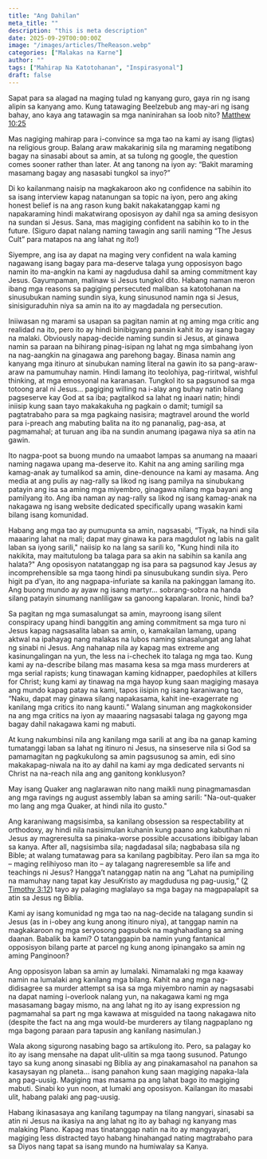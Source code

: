 ```yaml
---
title: "Ang Dahilan"
meta_title: ""
description: "this is meta description"
date: 2025-09-29T00:00:00Z
image: "/images/articles/TheReason.webp"
categories: ["Malakas na Karne"]
author: ""
tags: ["Mahirap Na Katotohanan", "Inspirasyonal"]
draft: false
---
```


Sapat para sa alagad na maging tulad ng kanyang guro, gaya rin ng isang alipin sa kanyang amo. Kung tatawaging Beelzebub ang may-ari ng isang bahay, ano kaya ang tatawagin sa mga naninirahan sa loob nito? [Matthew 10:25](http://www.biblegateway.com/passage/index.php?search=Matthew+10%3A25;&version=50;&interface=print "Read Matthew 10:25")  
  
Mas nagiging mahirap para i-convince sa mga tao na kami ay isang (ligtas) na religious group. Balang araw makakarinig sila ng maraming negatibong bagay na sinasabi about sa amin, at sa tulong ng google, the question comes sooner rather than later. At ang tanong na iyon ay: “Bakit maraming masamang bagay ang nasasabi tungkol sa inyo?”  
  
Di ko kailanmang naisip na magkakaroon ako ng confidence na sabihin ito sa isang interview kapag natanungan sa topic na iyon, pero ang aking honest belief is na ang rason kung bakit nakakatanggap kami ng napakaraming hindi makatwirang oposisyon ay dahil nga sa aming desisyon na sundan si Jesus. Sana, mas magiging confident na sabihin ko to in the future. (Siguro dapat nalang naming tawagin ang sarili naming “The Jesus Cult” para matapos na ang lahat ng ito!)  
  
Siyempre, ang isa ay dapat na maging very confident na wala kaming nagawang isang bagay para ma-deserve talaga yung opposisyon bago namin ito ma-angkin na kami ay nagdudusa dahil sa aming commitment kay Jesus. Gayumpaman, malinaw si Jesus tungkol dito. Habang naman meron ibang mga reasons sa pagiging persecuted maliban sa katotohanan na sinusubukan naming sundin siya, kung sinusunod namin nga si Jesus, sinisiguraduhin niya sa amin na ito ay magdadala ng persecution.  
  
Iniiwasan ng marami sa usapan sa pagitan namin at ng aming mga critic ang realidad na ito, pero ito ay hindi binibigyang pansin kahit ito ay isang bagay na malaki. Obviously napag-decide naming sundin si Jesus, at ginawa namin sa paraan na bihirang pinag-isipan ng lahat ng mga simbahang iyon na nag-aangkin na ginagawa ang parehong bagay. Binasa namin ang kanyang mga itinuro at sinubukan naming literal na gawin ito sa pang-araw-araw na pamumuhay namin. Hindi lamang ito teolohiya, pag-riritwal, wishful thinking, at mga emosyonal na karanasan. Tungkol ito sa pagsunod sa mga totoong aral ni Jesus… pagiging willing na i-alay ang buhay natin bilang pagseserve kay God at sa iba; pagtalikod sa lahat ng inaari natin; hindi iniisip kung saan tayo makakakuha ng pagkain o damit; tumigil sa pagtatrabaho para sa mga pagkaing nasisira; magtravel around the world para i-preach ang mabuting balita na ito ng pananalig, pag-asa, at pagmamahal; at turuan ang iba na sundin anumang ipagawa niya sa atin na gawin.  
  
Ito nagpa-poot sa buong mundo na umaabot lampas sa anumang na maaari naming nagawa upang ma-deserve ito. Kahit na ang aming sariling mga kamag-anak ay tumalikod sa amin, dine-denounce na kami ay masama. Ang media at ang pulis ay nag-rally sa likod ng isang pamilya na sinubukang patayin ang isa sa aming mga miyembro, ginagawa nilang mga bayani ang pamilyang ito. Ang iba naman ay nag-rally sa likod ng isang kamag-anak na nakagawa ng isang website dedicated specifically upang wasakin kami bilang isang komunidad.  
  
Habang ang mga tao ay pumupunta sa amin, nagsasabi, “Tiyak, na hindi sila maaaring lahat na mali; dapat may ginawa ka para magdulot ng labis na galit laban sa iyong sarili," naiisip ko na lang sa sarili ko, "Kung hindi nila ito nakikita, may maitutulong ba talaga para sa akin na sabihin sa kanila ang halata?" Ang oposisyon natatanggap ng isa para sa pagsunod kay Jesus ay incomprehensible sa mga taong hindi pa sinusubukang sundin siya. Pero higit pa d’yan, ito ang nagpapa-infuriate sa kanila na pakinggan lamang ito. Ang buong mundo ay ayaw ng isang martyr… sobrang-sobra na handa silang patayin sinumang nanliligaw sa ganoong kapalaran. Ironic, hindi ba?  
  
Sa pagitan ng mga sumasalungat sa amin, mayroong isang silent conspiracy upang hindi banggitin ang aming commitment sa mga turo ni Jesus kapag nagsasalita laban sa amin, o, kamakailan lamang, upang aktwal na ipahayag nang malakas na lubos naming sinasalungat ang lahat ng sinabi ni Jesus. Ang nahanap nila ay kapag mas extreme ang kasinungalingan na yun, the less na i-chechek ito talaga ng mga tao. Kung kami ay na-describe bilang mas masama kesa sa mga mass murderers at mga serial rapists; kung tinawagan kaming kidnapper, paedophiles at killers for Christ; kung kami ay tinawag na mga hayop kung saan magiging masaya ang mundo kapag patay na kami, tapos iisipin ng isang karaniwang tao, “Naku, dapat may ginawa silang napakasama, kahit ine-exagerrate ng kanilang mga critics ito nang kaunti.” Walang sinuman ang magkokonsider na ang mga critics na iyon ay maaaring nagsasabi talaga ng gayong mga bagay dahil nakagawa kami ng mabuti.  
  
At kung nakumbinsi nila ang kanilang mga sarili at ang iba na ganap kaming tumatanggi laban sa lahat ng itinuro ni Jesus, na sinseserve nila si God sa pamamagitan ng pagkukulong sa amin pagsusunog sa amin, edi sino makakapag-niwala na ito ay dahil na kami ay mga dedicated servants ni Christ na na-reach nila ang ang ganitong konklusyon?  
  
May isang Quaker ang naglarawan nito nang maikli nung pinagmamasdan ang mga ravings ng august assembly laban sa aming sarili: "Na-out-quaker mo lang ang mga Quaker, at hindi nila ito gusto."  
  
Ang karaniwang magsisimba, sa kanilang obsession sa respectability at orthodoxy, ay hindi nila nasisimulan kuhanin kung paano ang kabutihan ni Jesus ay magreresulta sa pinaka-worse possible accusations ibibigay laban sa kanya. After all, nagsisimba sila; nagdadasal sila; nagbabasa sila ng Bible; at walang tumatawag para sa kanilang pagbibitay. Pero ilan sa mga ito – maging relihiyoso man ito – ay talagang nagreresemble sa life and teachings ni Jesus? Hangga’t natanggap natin na ang “Lahat na pumipiling na mamuhay nang tapat kay JesuKristo ay magdudusa ng pag-uusig,” ([2 Timothy 3:12](http://www.biblegateway.com/passage/index.php?search=2+Timothy+3%3A12;&version=50;&interface=print "Read 2 Timothy 3:12")) tayo ay palaging maglalayo sa mga bagay na magpapalapit sa atin sa Jesus ng Biblia.  
  
Kami ay isang komunidad ng mga tao na nag-decide na talagang sundin si Jesus (as in i-obey ang kung anong itinuro niya), at tanggap namin na magkakaroon ng mga seryosong pagsubok na maghahadlang sa aming daanan. Babalik ba kami? O tatanggapin ba namin yung fantanical opposisyon bilang parte at parcel ng kung anong ipinangako sa amin ng aming Panginoon?  
  
Ang opposisyon laban sa amin ay lumalaki. Nimamalaki ng mga kaaway namin na lumalaki ang kanilang mga bilang. Kahit na ang mga nag-didisagree sa murder attempt sa isa sa mga miyembro namin ay nagsasabi na dapat naming i-overlook nalang yun, na nakagawa kami ng mga masasamang bagay mismo, na ang lahat ng ito ay isang expression ng pagmamahal sa part ng mga kawawa at misguided na taong nakagawa nito (despite the fact na ang mga would-be murderers ay tilang nagpaplano ng mga bagong paraan para tapusin ang kanilang nasimulan.)  
  
Wala akong sigurong nasabing bago sa artikulong ito. Pero, sa palagay ko ito ay isang mensahe na dapat ulit-ulitin sa mga taong susunod. Patungo tayo sa kung anong sinasabi ng Biblia ay ang pinakamasahol na panahon sa kasaysayan ng planeta… isang panahon kung saan magiging napaka-lala ang pag-uusig. Magiging mas masama pa ang lahat bago ito magiging mabuti. Sinabi ko yun noon, at lumaki ang oposisyon. Kailangan ito masabi ulit, habang palaki ang pag-uusig.  
  
Habang ikinasasaya ang kanilang tagumpay na tilang nangyari, sinasabi sa atin ni Jesus na ikasiya na ang lahat ng ito ay bahagi ng kanyang mas malaking Plano. Kapag mas tinatanggap natin na ito ay mangyayari, magiging less distracted tayo habang hinahangad nating magtrabaho para sa Diyos nang tapat sa isang mundo na humiwalay sa Kanya.
